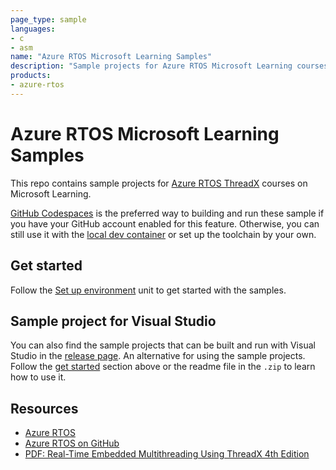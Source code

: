 ```yaml
---
page_type: sample
languages:
- c
- asm
name: "Azure RTOS Microsoft Learning Samples"
description: "Sample projects for Azure RTOS Microsoft Learning courses how."
products:
- azure-rtos
---
```


# Azure RTOS Microsoft Learning Samples

This repo contains sample projects for [Azure RTOS ThreadX](docs.microsoft.com/learn/paths/azure-rtos-threadx) courses on Microsoft Learning.

[GitHub Codespaces](https://github.com/features/codespaces) is the preferred way to building and run these sample if you have your GitHub account enabled for this feature. Otherwise, you can still use it with the [local dev container](https://code.visualstudio.com/docs/remote/containers) or set up the toolchain by your own.

## Get started

Follow the [Set up environment](https://docs.microsoft.com/learn/modules/introduction-azure-rtos/2-set-up-environment) unit to get started with the samples.

## Sample project for Visual Studio

You can also find the sample projects that can be built and run with Visual Studio in the [release page](https://github.com/Azure-Samples/azure-rtos-learn-samples/releases/tag/vs). An alternative for using the sample projects. Follow the [get started](#get-started) section above or the readme file in the `.zip` to learn how to use it.

## Resources

* [Azure RTOS](https://aka.ms/rtos)
* [Azure RTOS on GitHub](https://github.com/azure-rtos)
* [PDF: Real-Time Embedded Multithreading Using ThreadX 4th Edition](https://github.com/Azure-Samples/azure-rtos-learn-samples/releases/download/book/Real-Time_Embedded_Multithreading_with_ThreadX_4th_Edition.pdf)
